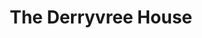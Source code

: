 ---
title: "The Derryvree House"
address: "200, Belfast Rd, Maguiresbridge, Enniskillen, Co. Fermanagh BT94 4LD"
tel: "028 8953 1251"
county: "Fermanagh"
category: "Bedandbreakfasts"
type: "Content"
lat: "54.297759"
lng: "-7.44143"
---